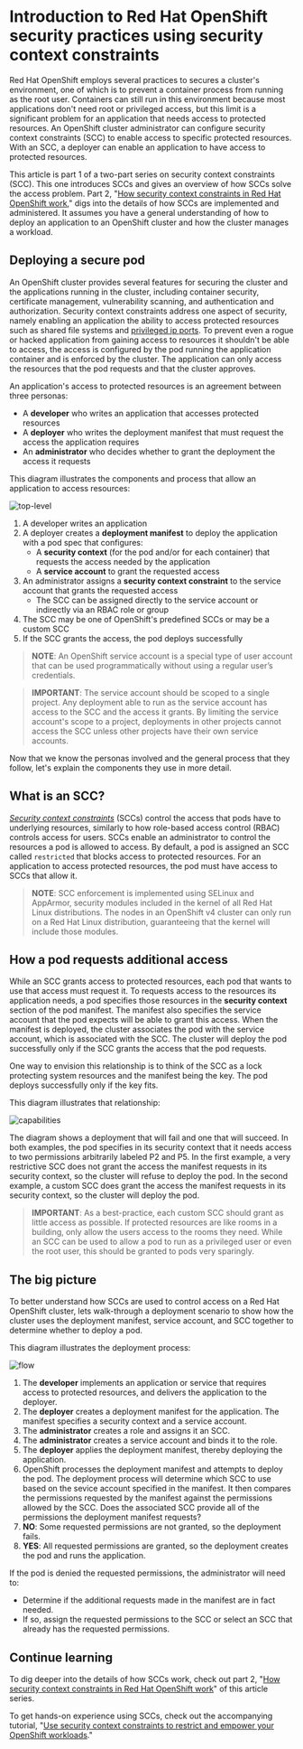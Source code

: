 # Introduction to Red Hat OpenShift security practices using security context constraints

Red Hat OpenShift employs several practices to secures a cluster's environment, one of which is to prevent a container process from running as the root user. Containers can still run in this environment because most applications don't need root or privileged access, but this limit is a significant problem for an application that needs access to protected resources. An OpenShift cluster administrator can configure security context constraints (SCC) to enable access to specific protected resources. With an SCC, a deployer can enable an application to have access to protected resources.

This article is part 1 of a two-part series on security context constraints (SCC). This one introduces SCCs and gives an overview of how SCCs solve the access problem. Part 2, "[How security context constraints in Red Hat OpenShift work](https://github.ibm.com/TT-ISV-org/scc/blob/main/article/details.md)," digs into the details of how SCCs are implemented and administered. It assumes you have a general understanding of how to deploy an application to an OpenShift cluster and how the cluster manages a workload.

## Deploying a secure pod

An OpenShift cluster provides several features for securing the cluster and the applications running in the cluster, including container security, certificate management, vulnerability scanning, and authentication and authorization. Security context constraints address one aspect of security, namely enabling an application the ability to access protected resources such as shared file systems and [privileged ip ports](https://www.w3.org/Daemon/User/Installation/PrivilegedPorts.html). To prevent even a rogue or hacked application from gaining access to resources it shouldn't be able to access, the access is configured by the pod running the application container and is enforced by the cluster. The application can only access the resources that the pod requests and that the cluster approves.

An application's access to protected resources is an agreement between three personas:

* A **developer** who writes an application that accesses protected resources
* A **deployer** who writes the deployment manifest that must request the access the application requires
* An **administrator** who decides whether to grant the deployment the access it requests

This diagram illustrates the components and process that allow an application to access resources:

![top-level](images/top-level.png)

1. A developer writes an application
1. A deployer creates a **deployment manifest** to deploy the application with a pod spec that configures:
    * A **security context** (for the pod and/or for each container) that requests the access needed by the application
    * A **service account** to grant the requested access
1. An administrator assigns a **security context constraint** to the service account that grants the requested access
    * The SCC can be assigned directly to the service account or indirectly via an RBAC role or group
1. The SCC may be one of OpenShift's predefined SCCs or may be a custom SCC
1. If the SCC grants the access, the pod deploys successfully

>**NOTE**: An OpenShift service account is a special type of user account that can be used programmatically without using a regular user’s credentials.

>**IMPORTANT**: The service account should be scoped to a single project. Any deployment able to run as the service account has access to the SCC and the access it grants. By limiting the service account's scope to a project, deployments in other projects cannot access the SCC unless other projects have their own service accounts.

Now that we know the personas involved and the general process that they follow, let's explain the components they use in more detail.

## What is an SCC?

_[Security context constraints](https://docs.openshift.com/container-platform/4.5/authentication/managing-security-context-constraints.html)_ (SCCs) control the access that pods have to underlying resources, similarly to how role-based access control (RBAC) controls access for users. SCCs enable an administrator to control the resources a pod is allowed to access. By default, a pod is assigned an SCC called `restricted` that blocks access to protected resources. For an application to access protected resources, the pod must have access to SCCs that allow it.

>**NOTE**: SCC enforcement is implemented using SELinux and AppArmor, security modules included in the kernel of all Red Hat Linux distributions. The nodes in an OpenShift v4 cluster can only run on a Red Hat Linux distribution, guaranteeing that the kernel will include those modules.

## How a pod requests additional access

While an SCC grants access to protected resources, each pod that wants to use that access must request it. To requests access to the resources its application needs, a pod specifies those resources in the **security context** section of the pod manifest. The manifest also specifies the service account that the pod expects will be able to grant this access. When the manifest is deployed, the cluster associates the pod with the service account, which is associated with the SCC. The cluster will deploy the pod successfully only if the SCC grants the access that the pod requests.

One way to envision this relationship is to think of the SCC as a lock protecting system resources and the manifest being the key. The pod deploys successfully only if the key fits.

This diagram illustrates that relationship:

![capabilities](images/capabilities.png)

The diagram shows a deployment that will fail and one that will succeed. In both examples, the pod specifies in its security context that it needs access to two permissions arbitrarily labeled P2 and P5. In the first example, a very restrictive SCC does not grant the access the manifest requests in its security context, so the cluster will refuse to deploy the pod. In the second example, a custom SCC does grant the access the manifest requests in its security context, so the cluster will deploy the pod.

>**IMPORTANT**: As a best-practice, each custom SCC should grant as little access as possible. If protected resources are like rooms in a building, only allow the users access to the rooms they need. While an SCC can be used to allow a pod to run as a privileged user or even the root user, this should be granted to pods very sparingly.

## The big picture

To better understand how SCCs are used to control access on a Red Hat OpenShift cluster, lets walk-through a deployment scenario to show how the cluster uses the deployment manifest, service account, and SCC together to determine whether to deploy a pod.

This diagram illustrates the deployment process:

![flow](images/flow.png)

1. The **developer** implements an application or service that requires access to protected resources, and delivers the application to the deployer.
1. The **deployer** creates a deployment manifest for the application. The manifest specifies a security context and a service account.
1. The **administrator** creates a role and assigns it an SCC.
1. The **administrator** creates a service account and binds it to the role.
1. The **deployer** applies the deployment manifest, thereby deploying the application.
1. OpenShift processes the deployment manifest and attempts to deploy the pod. The deployment process will determine which SCC to use based on the sevice account specified in the manifest. It then compares the permissions requested by the manifest against the permissions allowed by the SCC. Does the associated SCC provide all of the permissions the deployment manifest requests?
1. **NO**: Some requested permissions are not granted, so the deployment fails.
1. **YES**: All requested permissions are granted, so the deployment creates the pod and runs the application.

If the pod is denied the requested permissions, the administrator will need to:

* Determine if the additional requests made in the manifest are in fact needed.
* If so, assign the requested permissions to the SCC or select an SCC that already has the requested permissions.

## Continue learning

To dig deeper into the details of how SCCs work, check out part 2, "[How security context constraints in Red Hat OpenShift work](https://github.ibm.com/TT-ISV-org/scc/blob/main/article/details.md)" of this article series.

To get hands-on experience using SCCs, check out the accompanying tutorial, "[Use security context constraints to restrict and empower your OpenShift workloads](https://github.ibm.com/TT-ISV-org/scc/blob/main/tutorial/index.md)."
